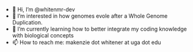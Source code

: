 - 👋 Hi, I’m @whitenmr-dev
- 👀 I’m interested in how genomes evole after a Whole Genome Duplication.
- 🌱 I’m currently learning how to better integrate my coding knowledge with biological concepts
- 📫 How to reach me: makenzie dot whitener at uga dot edu

<!---
whitenmr-dev/whitenmr-dev is a ✨ special ✨ repository because its `README.md` (this file) appears on your GitHub profile.
You can click the Preview link to take a look at your changes.
--->
